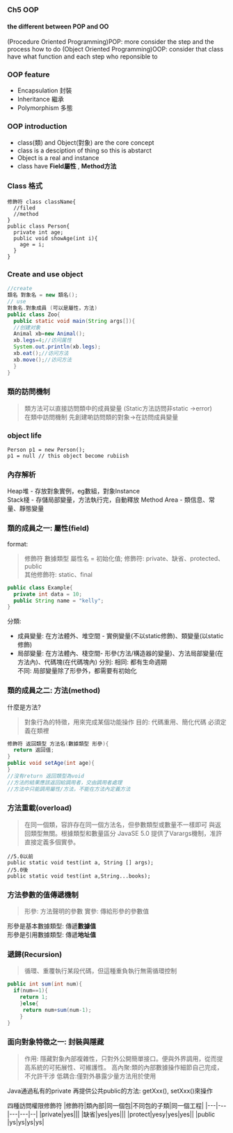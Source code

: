 ### Ch5 OOP  
#### the different between POP and OO  
(Procedure Oriented Programming)POP: more consider the step and the process how to do
(Object Oriented Programming)OOP: consider that class have what function and each step who reponsible to

### OOP feature
+ Encapsulation 封裝
+ Inheritance 繼承
+ Polymorphism 多態

### OOP introduction
+ class(類) and Object(對象) are the core concept
+ class is a desciption of thing so this is abstarct
+ Object is a real and instance
+ class have **Field屬性** , **Method方法**

### Class 格式
```
修飾符 class className{
  //filed
  //method
}
public class Person{
  private int age;
  public void showAge(int i){
    age = i;
  }
}
```
### Create and use object 
``` Java
//create
類名 對象名 = new 類名();
// use
對象名.對象成員 (可以是屬性，方法)
public class Zoo{
  public static void main(String args[]){
  //创建对象
  Animal xb=new Animal();
  xb.legs=4;//访问属性
  System.out.println(xb.legs);
  xb.eat();//访问方法
  xb.move();//访问方法
  }
}
```
### 類的訪問機制
> 類方法可以直接訪問類中的成員變量 (Static方法訪問非static ->error)  
> 在類中訪問機制 先創建喲訪問類的對象->在訪問成員變量  

### object life
```
Person p1 = new Person();
p1 = null // this object become rubiish
```

### 內存解析
Heap堆 - 存放對象實例，eg數組，對象Instance  
Stack棧 - 存儲局部變量，方法執行完，自動釋放
Method Area - 類信息、常量、靜態變量

### 類的成員之一: 屬性(field)
format:
> 修飾符 數據類型 屬性名 = 初始化值;
修飾符: private、缺省、protected、public  
其他修飾符: static、final  
```Java
public class Example{
  private int data = 10;
  public String name = "kelly";
}
```
分類:
- 成員變量: 在方法體外、堆空間 - 實例變量(不以static修飾)、類變量(以static修飾)
- 局部變量: 在方法體內、棧空間- 形參(方法/構造器的變量)、方法局部變量(在方法內)、代碼塊(在代碼塊內)
分別: 
相同: 都有生命週期  
不同: 局部變量除了形參外，都需要有初始化  
### 類的成員之二: 方法(method)  
什麼是方法?
> 對象行為的特徵，用來完成某個功能操作
> 目的: 代碼重用、簡化代碼   必須定義在類裡

```Java
修飾符 返回類型 方法名(數據類型 形參){
  return 返回值;
}
public void setAge(int age){
}
//沒有return 返回類型為void
//方法的結果應該返回給調用者，交由調用者處理
//方法中只能調用屬性/方法，不能在方法內定義方法  

```
### 方法重載(overload)
> 在同一個類，容許存在同一個方法名，但參數類型或數量不一樣即可
> 與返回類型無關。根據類型和數量區分
JavaSE 5.0 提供了Varargs機制，准許直接定義多個實參。
```
//5.0以前
public static void test(int a, String [] args);
//5.0後
public static void test(int a,String...books);
```
### 方法參數的值傳遞機制
> 形參: 方法聲明的參數
> 實參: 傳給形參的參數值

形參是基本數據類型: 傳遞**數據值**  
形參是引用數據類型: 傳遞**地址值** 

### 遞歸(Recursion)
> 循環、重覆執行某段代碼，但這種重負執行無需循環控制
```Java
public int sum(int num){
  if(num==1){
    return 1;
    }else{
     return num+sum(num-1);
    }
}
```

### 面向對象特徵之一: 封裝與隱藏
> 作用: 隱藏對象內部複雜性，只對外公開簡單接口。便與外界調用，從而提高系統的可拓展性、可維護性。
> 高內聚:類的內部數據操作細節自己完成，不允許干涉
> 低耦合:僅對外暴露少量方法用於使用

Java通過私有的private 再提供公共public的方法: getXxx(), setXxx()來操作

四種訪問權限修飾符
|修飾符|類內部|同一個包|不同包的子類|同一個工程|
|---|---|---|---|--|
|private|yes|||
|缺省|yes|yes|||
|protect|yesy|yes|yes||
|public |ys|ys|ys|ys|

